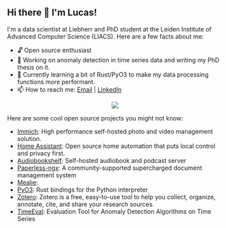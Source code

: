 ## Hi there 👋 I'm Lucas!

I'm a data scientist at Liebherr and PhD student at the Leiden Institute of Advanced Computer Science (LIACS). Here are a few facts about me:
- 🔓 Open source enthusiast
- 🔭 Working on anomaly detection in time series data and writing my PhD thesis on it.
- 🌱 Currently learning a bit of Rust/PyO3 to make my data processing functions more performant.
- 📫 How to reach me: [Email](mailto:l.ferreira.correia@liacs.leidenuniv.nl) | [LinkedIn](https://www.linkedin.com/in/lcs-crr/)

<p align="center">
  <a href="https://skillicons.dev">
    <img src="https://skillicons.dev/icons?i=py,tensorflow,pytorch,sklearn,matlab,rust,anaconda,git,github,latex,linux,ubuntu,windows,md" />
  </a>
</p>

Here are some cool open source projects you might not know:
- [Immich](https://github.com/immich-app/immich): High performance self-hosted photo and video management solution.
- [Home Assistant](https://github.com/home-assistant/core): Open source home automation that puts local control and privacy first. 
- [Audiobookshelf](https://github.com/advplyr/audiobookshelf): Self-hosted audiobook and podcast server 
- [Paperless-ngx](https://github.com/paperless-ngx/paperless-ngx): A community-supported supercharged document management system
- [Mealie](https://github.com/mealie-recipes/mealie):
- [PyO3](https://github.com/PyO3/pyo3): Rust bindings for the Python interpreter 
- [Zotero](https://github.com/zotero/zotero): Zotero is a free, easy-to-use tool to help you collect, organize, annotate, cite, and share your research sources.
- [TimeEval](https://github.com/TimeEval/TimeEval): Evaluation Tool for Anomaly Detection Algorithms on Time Series 
